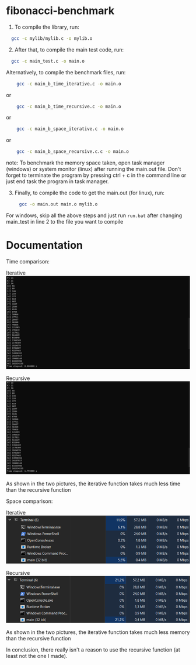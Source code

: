 # fibonacci-benchmark

1. To compile the library, run:
  ```sh
    gcc -c mylib/mylib.c -o mylib.o
  ```
 
 
 
2. After that, to compile the main test code, run:
  ```sh
    gcc -c main_test.c -o main.o
  ```
  
Alternatively, to compile the benchmark files, run:
   
  ```sh
      gcc -c main_b_time_iterative.c -o main.o
  ```   
or
   
  ```sh
      gcc -c main_b_time_recursive.c -o main.o
  ```
or
   
  ```sh
      gcc -c main_b_space_iterative.c -o main.o
  ```
or
   
  ```sh
      gcc -c main_b_space_recursive.c.c -o main.o
  ```

note: To benchmark the memory space taken, open task manager (windows) or system monitor (linux) after running the main.out file. Don't forget to terminate the program by pressing ctrl + c in the command line or just end task the program in task manager.


3. Finally, to compile the code to get the main.out (for linux), run:
  ```sh
       gcc -o main.out main.o mylib.o
  ```

   For windows, skip all the above steps and just run 
    ```
      run.bat
    ```
   after changing main_test in line 2 to the file you want to compile

# Documentation
Time comparison:

Iterative
![Time taken for main_b_time_iterative.c](./time-iterative.png)

Recursive
![Time taken for main_b_time_recursive.c](./time-recursive.png)

As shown in the two pictures, the iterative function takes much less time than the recursive function


Space comparison:

Iterative
![Time taken for main_b_space_iterative.c](./space-iterative.png)

Recursive
![Time taken for main_b_space_recursive.c](./space-recursive.png)

As shown in the two pictures, the iterative function takes much less memory than the recursive function


In conclusion, there really isn't a reason to use the recursive function (at least not the one I made).

